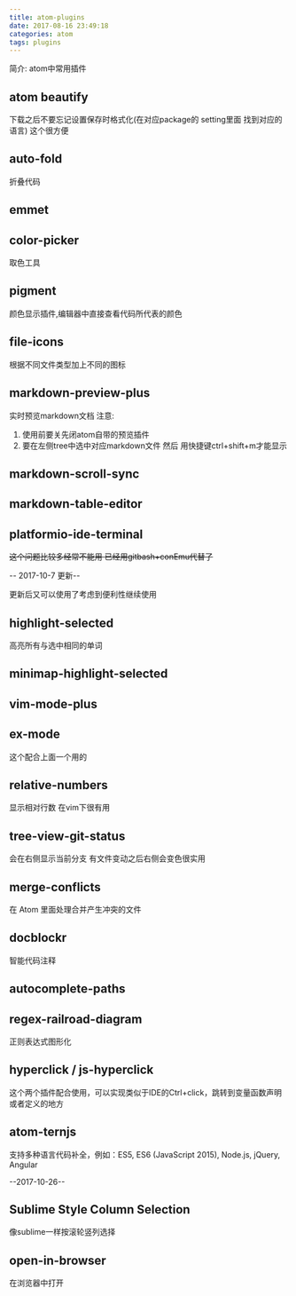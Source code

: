 ```yaml
---
title: atom-plugins
date: 2017-08-16 23:49:18
categories: atom
tags: plugins
---
```

简介: atom中常用插件
<!--more-->
## atom beautify
下载之后不要忘记设置保存时格式化(在对应package的 setting里面 找到对应的语言) 这个很方便
## auto-fold
折叠代码
## emmet
## color-picker
取色工具
## pigment
颜色显示插件,编辑器中直接查看代码所代表的颜色
## file-icons
根据不同文件类型加上不同的图标
## markdown-preview-plus
实时预览markdown文档
注意:
1. 使用前要关先闭atom自带的预览插件
2. 要在左侧tree中选中对应markdown文件 然后 用快捷键ctrl+shift+m才能显示
## markdown-scroll-sync
## markdown-table-editor
## platformio-ide-terminal
~~这个问题比较多经常不能用 已经用gitbash+conEmu代替了~~

-- 2017-10-7 更新--

更新后又可以使用了考虑到便利性继续使用
## highlight-selected
高亮所有与选中相同的单词
## minimap-highlight-selected
## vim-mode-plus
## ex-mode
这个配合上面一个用的
## relative-numbers
显示相对行数 在vim下很有用
## tree-view-git-status
会在右侧显示当前分支 有文件变动之后右侧会变色很实用
## merge-conflicts
在 Atom 里面处理合并产生冲突的文件
## docblockr
智能代码注释
## autocomplete-paths
## regex-railroad-diagram
正则表达式图形化
##  hyperclick / js-hyperclick
这个两个插件配合使用，可以实现类似于IDE的Ctrl+click，跳转到变量函数声明或者定义的地方
## atom-ternjs
支持多种语言代码补全，例如：ES5, ES6 (JavaScript 2015), Node.js, jQuery, Angular

--2017-10-26--
## Sublime Style Column Selection
像sublime一样按滚轮竖列选择

## open-in-browser
在浏览器中打开
